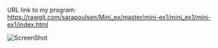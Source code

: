 

URL link to my program: 
https://rawgit.com/sarapoulsen/Mini_ex/master/mini-ex1/mini_ex1/mini-ex1/index.html


![ScreenShot](https://github.com/sarapoulsen/Mini_ex/blob/master/mini_ex2-kopi/Sk%C3%A6rmbillede%202018-02-18%20kl.%2016.22.19.png)
